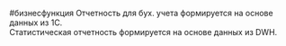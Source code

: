 #бизнесфункция 
Отчетность для бух. учета формируется на основе данных из 1С.  
Статистическая отчетность формируется на основе данных из DWH.
